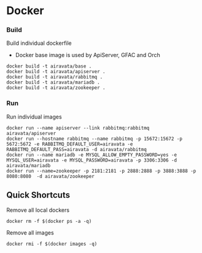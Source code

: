 # Docker

### Build 
Build individual dockerfile
- Docker base image is used by ApiServer, GFAC and Orch

```
docker build -t airavata/base .
docker build -t airavata/apiserver .
docker build -t airavata/rabbitmq .
docker build -t airavata/mariadb .
docker build -t airavata/zookeeper .
```
### Run
Run individual images
```
docker run --name apiserver --link rabbitmq:rabbitmq airavata/apiserver 
docker run --hostname rabbitmq --name rabbitmq -p 15672:15672 -p 5672:5672 -e RABBITMQ_DEFAULT_USER=airavata -e RABBITMQ_DEFAULT_PASS=airavata -d airavata/rabbitmq
docker run --name mariadb -e MYSQL_ALLOW_EMPTY_PASSWORD=yes -e MYSQL_USER=airavata -e MYSQL_PASSWORD=airavata -p 3306:3306 -d airavata/mariadb
docker run --name=zookeeper -p 2181:2181 -p 2888:2888 -p 3888:3888 -p 8080:8080  -d airavata/zookeeper

```

## Quick Shortcuts
Remove all local dockers
```
docker rm -f $(docker ps -a -q)
```
Remove all images
```
docker rmi -f $(docker images -q)
```

